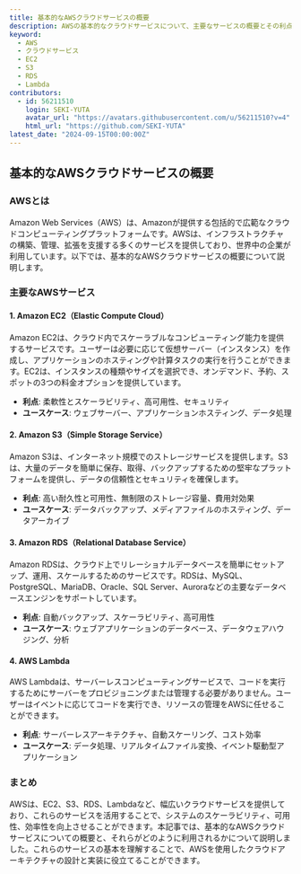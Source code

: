 ```yaml
---
title: 基本的なAWSクラウドサービスの概要
description: AWSの基本的なクラウドサービスについて、主要なサービスの概要とその利点、使い方の基本を解説します。これにより、AWSクラウドを利用する際の基本的な知識を身につけることができます。
keyword:
  - AWS
  - クラウドサービス
  - EC2
  - S3
  - RDS
  - Lambda
contributors:
  - id: 56211510
    login: SEKI-YUTA
    avatar_url: "https://avatars.githubusercontent.com/u/56211510?v=4"
    html_url: "https://github.com/SEKI-YUTA"
latest_date: "2024-09-15T00:00:00Z"
---
```


## 基本的なAWSクラウドサービスの概要

### AWSとは

Amazon Web Services（AWS）は、Amazonが提供する包括的で広範なクラウドコンピューティングプラットフォームです。AWSは、インフラストラクチャの構築、管理、拡張を支援する多くのサービスを提供しており、世界中の企業が利用しています。以下では、基本的なAWSクラウドサービスの概要について説明します。

### 主要なAWSサービス

#### 1. Amazon EC2（Elastic Compute Cloud）

Amazon EC2は、クラウド内でスケーラブルなコンピューティング能力を提供するサービスです。ユーザーは必要に応じて仮想サーバー（インスタンス）を作成し、アプリケーションのホスティングや計算タスクの実行を行うことができます。EC2は、インスタンスの種類やサイズを選択でき、オンデマンド、予約、スポットの3つの料金オプションを提供しています。

- **利点**: 柔軟性とスケーラビリティ、高可用性、セキュリティ
- **ユースケース**: ウェブサーバー、アプリケーションホスティング、データ処理

#### 2. Amazon S3（Simple Storage Service）

Amazon S3は、インターネット規模でのストレージサービスを提供します。S3は、大量のデータを簡単に保存、取得、バックアップするための堅牢なプラットフォームを提供し、データの信頼性とセキュリティを確保します。

- **利点**: 高い耐久性と可用性、無制限のストレージ容量、費用対効果
- **ユースケース**: データバックアップ、メディアファイルのホスティング、データアーカイブ

#### 3. Amazon RDS（Relational Database Service）

Amazon RDSは、クラウド上でリレーショナルデータベースを簡単にセットアップ、運用、スケールするためのサービスです。RDSは、MySQL、PostgreSQL、MariaDB、Oracle、SQL Server、Auroraなどの主要なデータベースエンジンをサポートしています。

- **利点**: 自動バックアップ、スケーラビリティ、高可用性
- **ユースケース**: ウェブアプリケーションのデータベース、データウェアハウジング、分析

#### 4. AWS Lambda

AWS Lambdaは、サーバーレスコンピューティングサービスで、コードを実行するためにサーバーをプロビジョニングまたは管理する必要がありません。ユーザーはイベントに応じてコードを実行でき、リソースの管理をAWSに任せることができます。

- **利点**: サーバーレスアーキテクチャ、自動スケーリング、コスト効率
- **ユースケース**: データ処理、リアルタイムファイル変換、イベント駆動型アプリケーション

### まとめ

AWSは、EC2、S3、RDS、Lambdaなど、幅広いクラウドサービスを提供しており、これらのサービスを活用することで、システムのスケーラビリティ、可用性、効率性を向上させることができます。本記事では、基本的なAWSクラウドサービスについての概要と、それらがどのように利用されるかについて説明しました。これらのサービスの基本を理解することで、AWSを使用したクラウドアーキテクチャの設計と実装に役立てることができます。
